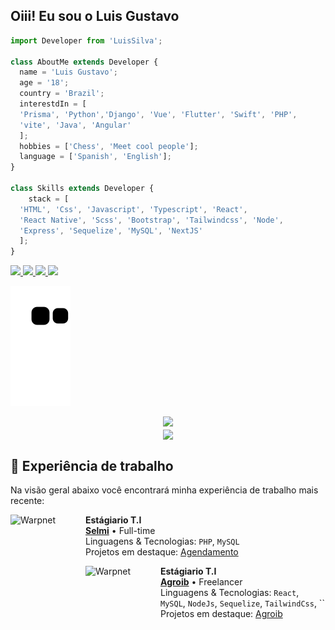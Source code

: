   <!-- 
    welcome my readme

    developer: Luis Silvah
    email: luisgsilva21@gmail.com
    date Create: ?

    webSite: https://luissilva.vercel.app/
   -->

## Oiii! Eu sou o Luis Gustavo 
```js
import Developer from 'LuisSilva';

class AboutMe extends Developer {
  name = 'Luis Gustavo';
  age = '18';
  country = 'Brazil';
  interestdIn = [
  'Prisma', 'Python','Django', 'Vue', 'Flutter', 'Swift', 'PHP',
  'vite', 'Java', 'Angular'
  ];
  hobbies = ['Chess', 'Meet cool people'];
  language = ['Spanish', 'English'];
}

class Skills extends Developer {
    stack = [
  'HTML', 'Css', 'Javascript', 'Typescript', 'React', 
  'React Native', 'Scss', 'Bootstrap', 'Tailwindcss', 'Node', 
  'Express', 'Sequelize', 'MySQL', 'NextJS'
  ];
}
```
<p>
<a href="https://www.linkedin.com/in/luis-gustavo-4b35411ab/" rel="nofollow">
  <img src="https://camo.githubusercontent.com/c00f87aeebbec37f3ee0857cc4c20b21fefde8a96caf4744383ebfe44a47fe3f/68747470733a2f2f696d672e736869656c64732e696f2f62616467652f2d4c696e6b6564496e2d2532333030373742353f7374796c653d666f722d7468652d6261646765266c6f676f3d6c696e6b6564696e266c6f676f436f6c6f723d7768697465" data-canonical-src="https://img.shields.io/badge/-LinkedIn-%230077B5?style=for-the-badge&amp;logo=linkedin&amp;logoColor=white" style="max-width:100%;">
  </a>
<a href="https://www.instagram.com/_luis.silvah/" rel="nofollow">
  <img src="https://camo.githubusercontent.com/acaa286597b43c96dc02b69b90de15a65c52063e31835b763a061cc815f64bac/68747470733a2f2f696d672e736869656c64732e696f2f62616467652f2d496e7374616772616d2d2532334534343035463f7374796c653d666f722d7468652d6261646765266c6f676f3d696e7374616772616d266c6f676f436f6c6f723d7768697465" data-canonical-src="https://img.shields.io/badge/-Instagram-%23E4405F?style=for-the-badge&amp;logo=instagram&amp;logoColor=white" style="max-width:100%;">
  </a>
  <a  href="mailto:luisgsilva21@gmail.com" rel="nofollow" >
    <img src="https://img.shields.io/badge/-Gmail-%23333?style=for-the-badge&logo=gmail&logoColor=white" target="_blank">
  </a>
  <a href="https://www.github.com/LuisSilvah" rel="nofollow">
  <img src="https://img.shields.io/github/followers/LuisSilvah.svg?style=for-the-badge&logo=github&logoColor=white&label=Follow&maxAge=23333?" style="max-width:100%;">
  </a> 
</p>
  
![snake animation](https://github.com/LuisSilvah/LuisSilvah/blob/output/github-contribution-grid-snake.svg)

 <div align="center">
  <a href="https://github.com/LuisSilvah">
  <img height="180em" src="https://github-readme-stats.vercel.app/api?username=LuisSilvah&show_icons=true&theme=dracula&include_all_commits=true&count_private=true"/>
  </a>
</div>

 <div align="center">
  <a href="https://github.com/LuisSilvah">
  <img align="center" src="https://github-readme-stats.vercel.app/api/top-langs/?username=LuisSilvah&theme=dracula&hide_langs_below=1" />
  </a>
</div>

  ## :briefcase: Experiência de trabalho

  Na visão geral abaixo você encontrará minha experiência de trabalho mais recente:

[<img align="left" height="94px" width="120px" alt="Warpnet" src="https://pt-br.selmi.com.br/assets/img/selmi-logo.svg"/>](https://www.selmi.com.br/)

**Estágiario T.I** \
[**Selmi**](https://www.selmi.com.br/) • Full-time \
Linguagens & Tecnologias: `PHP`, `MySQL`\
Projetos em destaque: [Agendamento]()
<br/>

[<img align="left" height="94px" width="120px" alt="Warpnet" src="https://agroib.vercel.app/static/media/Logo_complete.4c18c653cabbade15f17.png"/>](https://agroib.vercel.ap/)

**Estágiario T.I** \
[**Agroib**](https://agroib.vercel.app/) • Freelancer \
Linguagens & Tecnologias: `React`, `MySQL`, `NodeJs`, `Sequelize`, `TailwindCss`, ``\
Projetos em destaque: [Agroib](https://agroib.vercel.app/)
<br/>


  



